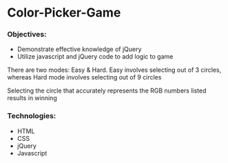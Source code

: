 <h1>Color-Picker-Game</h1>

<h3>Objectives:</h3>
<ul>
    <li>Demonstrate effective knowledge of jQuery</li>
    <li>Utilize javascript and jQuery code to add logic to game</li>
</ul>

<p>There are two modes: Easy & Hard. Easy involves selecting out of 3 circles, whereas Hard mode involves selecting out of 9 circles</p>
<p>Selecting the circle that accurately represents the RGB numbers listed results in winning</p>

<h3>Technologies:</h3>
<ul>
    <li>HTML</li>
    <li>CSS</li>
    <li>jQuery</li>
    <li>Javascript</li>
</ul>
